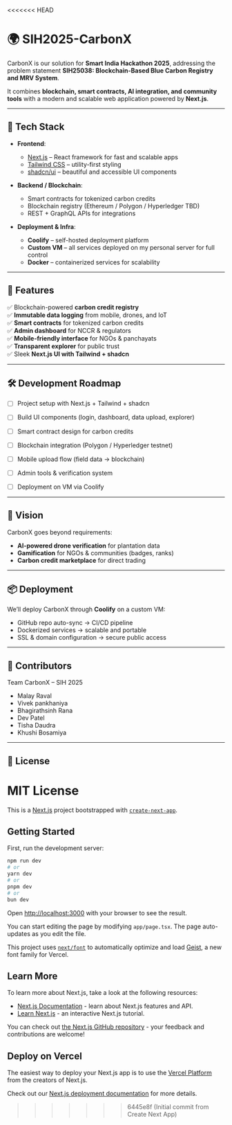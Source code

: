 <<<<<<< HEAD
# 🌍 SIH2025-CarbonX  

CarbonX is our solution for **Smart India Hackathon 2025**, addressing the problem statement **SIH25038: Blockchain-Based Blue Carbon Registry and MRV System**.  

It combines **blockchain, smart contracts, AI integration, and community tools** with a modern and scalable web application powered by **Next.js**.  

---

## 🚀 Tech Stack  

- **Frontend**:  
  - [Next.js](https://nextjs.org/) – React framework for fast and scalable apps  
  - [Tailwind CSS](https://tailwindcss.com/) – utility-first styling  
  - [shadcn/ui](https://ui.shadcn.com/) – beautiful and accessible UI components  

- **Backend / Blockchain**:  
  - Smart contracts for tokenized carbon credits  
  - Blockchain registry (Ethereum / Polygon / Hyperledger TBD)  
  - REST + GraphQL APIs for integrations  

- **Deployment & Infra**:  
  - **Coolify** – self-hosted deployment platform  
  - **Custom VM** – all services deployed on my personal server for full control  
  - **Docker** – containerized services for scalability  

---

## 📌 Features  

✅ Blockchain-powered **carbon credit registry**  
✅ **Immutable data logging** from mobile, drones, and IoT  
✅ **Smart contracts** for tokenized carbon credits  
✅ **Admin dashboard** for NCCR & regulators  
✅ **Mobile-friendly interface** for NGOs & panchayats  
✅ **Transparent explorer** for public trust  
✅ Sleek **Next.js UI with Tailwind + shadcn**  

---

## 🛠️ Development Roadmap 

- [ ] Project setup with Next.js + Tailwind + shadcn  
- [ ] Build UI components (login, dashboard, data upload, explorer)  
- [ ] Smart contract design for carbon credits  
- [ ] Blockchain integration (Polygon / Hyperledger testnet)  
- [ ] Mobile upload flow (field data → blockchain)  
- [ ] Admin tools & verification system  
- [ ] Deployment on VM via Coolify  


---

## 🌱 Vision  

CarbonX goes beyond requirements:  
- **AI-powered drone verification** for plantation data  
- **Gamification** for NGOs & communities (badges, ranks)  
- **Carbon credit marketplace** for direct trading  

---

## 📦 Deployment  

We’ll deploy CarbonX through **Coolify** on a custom VM:  
- GitHub repo auto-sync → CI/CD pipeline  
- Dockerized services → scalable and portable  
- SSL & domain configuration → secure public access  

---

## 🤝 Contributors  

Team CarbonX – SIH 2025  
- Malay Raval  
- Vivek pankhaniya
- Bhagirathsinh Rana  
- Dev Patel  
- Tisha Daudra
- Khushi Bosamiya  

---

## 📜 License  

MIT License  
=======
This is a [Next.js](https://nextjs.org) project bootstrapped with [`create-next-app`](https://nextjs.org/docs/app/api-reference/cli/create-next-app).

## Getting Started

First, run the development server:

```bash
npm run dev
# or
yarn dev
# or
pnpm dev
# or
bun dev
```

Open [http://localhost:3000](http://localhost:3000) with your browser to see the result.

You can start editing the page by modifying `app/page.tsx`. The page auto-updates as you edit the file.

This project uses [`next/font`](https://nextjs.org/docs/app/building-your-application/optimizing/fonts) to automatically optimize and load [Geist](https://vercel.com/font), a new font family for Vercel.

## Learn More

To learn more about Next.js, take a look at the following resources:

- [Next.js Documentation](https://nextjs.org/docs) - learn about Next.js features and API.
- [Learn Next.js](https://nextjs.org/learn) - an interactive Next.js tutorial.

You can check out [the Next.js GitHub repository](https://github.com/vercel/next.js) - your feedback and contributions are welcome!

## Deploy on Vercel

The easiest way to deploy your Next.js app is to use the [Vercel Platform](https://vercel.com/new?utm_medium=default-template&filter=next.js&utm_source=create-next-app&utm_campaign=create-next-app-readme) from the creators of Next.js.

Check out our [Next.js deployment documentation](https://nextjs.org/docs/app/building-your-application/deploying) for more details.
>>>>>>> 6445e8f (Initial commit from Create Next App)
